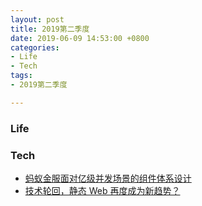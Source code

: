 ```yaml
---
layout: post
title: 2019第二季度
date: 2019-06-09 14:53:00 +0800
categories:
- Life
- Tech
tags:
- 2019第二季度

---
```


### Life


### Tech

- [蚂蚁金服面对亿级并发场景的组件体系设计](https://www.infoq.cn/article/VTXJgETSN9IkxTqi-uiQ)
- [技术轮回，静态 Web 再度成为新趋势？](https://www.infoq.cn/article/XwWgoBGMKe*AmrbuNb5R)